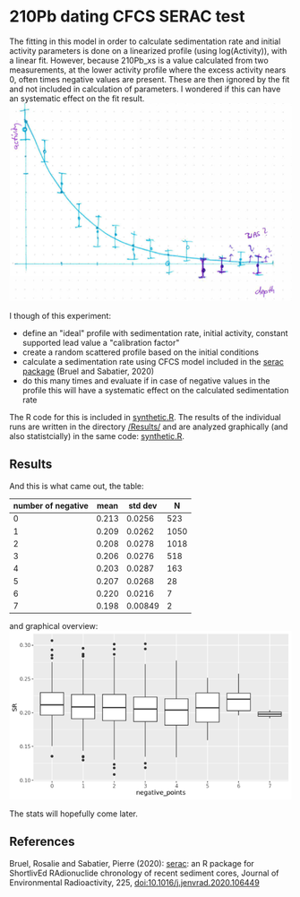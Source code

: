 # 210Pb dating CFCS SERAC test
The fitting in this model in order to calculate sedimentation rate and initial activity parameters is done on a linearized profile (using log(Activity)), with a linear fit. However, because 210Pb_xs is a value calculated from two measurements, at the lower activity profile where the excess activity nears 0, often times negative values are present. These are then ignored by the fit and not included in calculation of parameters. I wondered if this can have an systematic effect on the fit result.
![scatch](https://github.com/Danapit/210Pb_dating_CFCS_SERAC_test/blob/main/Figs/Scatch.png)

I though of this experiment:
* define an "ideal" profile with sedimentation rate, initial activity, constant supported lead value a "calibration factor"
* create a random scattered profile based on the initial conditions
* calculate a sedimentation rate using CFCS model included in the [serac package](https://github.com/rosalieb/serac) (Bruel and Sabatier, 2020)
* do this many times and evaluate if in case of negative values in the profile this will have a systematic effect on the calculated sedimentation rate

The R code for this is included in [synthetic.R](https://github.com/Danapit/210Pb_dating_CFCS_SERAC_test/blob/main/synthetic.R).
The results of the individual runs are written in the directory [/Results/](https://github.com/Danapit/210Pb_dating_CFCS_SERAC_test/tree/main/Results) and are analyzed graphically (and also statistcially) in the same code: [synthetic.R](https://github.com/Danapit/210Pb_dating_CFCS_SERAC_test/blob/main/synthetic.R).

## Results
And this is what came out, the table:

| number of negative |mean |std dev | N  |
|--------------------|-----|--------|----|
| 0  | 0.213 |  0.0256  |  523|
| 1 |  0.209 |  0.0262  | 1050|
| 2 |  0.208 |  0.0278  | 1018|
| 3 |  0.206 |  0.0276  | 518 |
| 4 |  0.203 | 0.0287   | 163 |
| 5 |  0.207 | 0.0268   | 28  |
| 6 |  0.220 | 0.0216   |  7 |
| 7 |  0.198 | 0.00849  |  2 |

and graphical overview:
![scatch](https://github.com/Danapit/210Pb_dating_CFCS_SERAC_test/blob/main/Figs/SR_vs_negpoints.png)

The stats will hopefully come later.

## References
Bruel, Rosalie and Sabatier, Pierre (2020): [serac](https://github.com/rosalieb/serac): an R package for ShortlivEd RAdionuclide chronology of recent sediment cores, Journal of Environmental Radioactivity, 225, [doi:10.1016/j.jenvrad.2020.106449](https://doi.org/10.1016/j.jenvrad.2020.106449)

